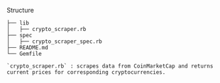 Structure

```
├── lib
│   ├── crypto_scraper.rb
├── spec
│   ├── crypto_scraper_spec.rb
├── README.md
└── Gemfile
```

    `crypto_scraper.rb` : scrapes data from CoinMarketCap and returns current prices for corresponding cryptocurrencies.
